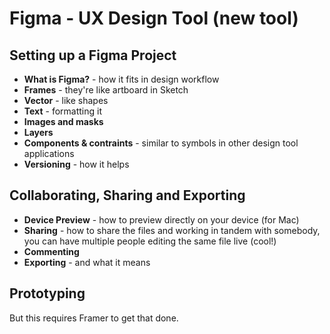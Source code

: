 # Figma - UX Design Tool (new tool)

## Setting up a Figma Project

* **What is Figma?** - how it fits in design workflow
* **Frames** - they're like artboard in Sketch
* **Vector** - like shapes
* **Text** - formatting it
* **Images and masks**
* **Layers**
* **Components & contraints** - similar to symbols in other design tool applications
* **Versioning** - how it helps

## Collaborating, Sharing and Exporting

* **Device Preview** - how to preview directly on your device (for Mac)
* **Sharing** - how to share the files and working in tandem with somebody, you can have multiple people editing the same file live (cool!)
* **Commenting**
* **Exporting** - and what it means

## Prototyping

But this requires Framer to get that done.